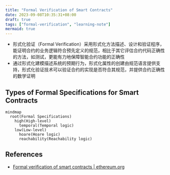 ```yaml
---
title: "Formal Verification of Smart Contracts"
date: 2023-09-08T10:35:31+08:00
draft: true
tags: ["formal-verification", "learning-note"]
mermaid: true
---
```


- 形式化验证（Formal Verification）采用形式化方法描述、设计和验证程序，能证明合约的业务逻辑符合预先定义的规范，相比于其它评估合约代码正确性的方法，如测试，更能有力地保障智能合约功能的正确性
- 通过形式化建模描述系统的预期行为，形式化属性的创建由规范语言提供支持，形式化验证技术可以验证合约的实现是否符合其规范，并提供合约正确性的数学证明

## Types of Formal Specifications for Smart Contracts

```mermaid
mindmap
  root(Formal Specifications)
    high(High-level)
      temporal(Temporal logic)
    low(Low-level)
      hoare(Hoare logic)
      reachability(Reachability logic)
```

## References

- [Formal verification of smart contracts | ethereum.org](https://ethereum.org/en/developers/docs/smart-contracts/formal-verification/)